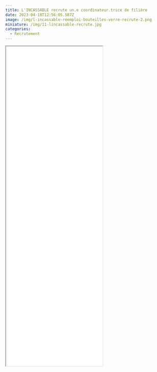 ```yaml
---
title: L'INCASSABLE recrute un.e coordinateur.trice de filière
date: 2023-04-18T12:56:05.587Z
image: /img/l-incassable-réemploi-bouteilles-verre-recrute-2.png
miniature: /img/11-lincassable-recrute.jpg
categories:
  - Recrutement
---
```

<iframe style="margin:auto;" src="/files/CHARGE.E_DE_MISSION_REEMPLOI_-_COORDINATEUR.TRICE_DE_FILIERE.pdf" width="60%" height="1000px"> </iframe>